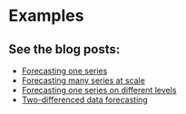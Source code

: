 # Examples
## See the blog posts:
- [Forecasting one series](https://towardsdatascience.com/introducing-scalecast-a-forecasting-library-pt-1-33b556d9b019)
- [Forecasting many series at scale](https://towardsdatascience.com/may-the-forecasts-be-with-you-introducing-scalecast-pt-2-692f3f7f0be5)
- [Forecasting one series on different levels](https://towardsdatascience.com/forecast-on-3-levels-introducing-scalecast-pt-3-eb725e0be6c9)
- [Two-differenced data forecasting](https://medium.com/codex/forecasting-home-prices-in-your-zip-code-ab9be2c33d0e)